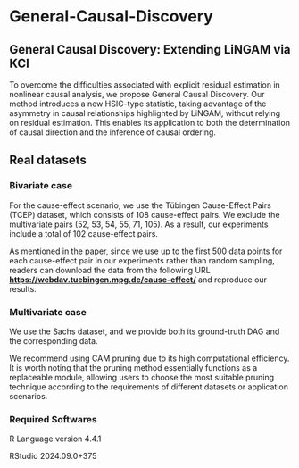 # General-Causal-Discovery

## General Causal Discovery: Extending LiNGAM via KCI
To overcome the difficulties associated with explicit residual estimation in nonlinear causal analysis, we propose General Causal Discovery. Our method introduces a new HSIC-type statistic, taking advantage of the asymmetry in causal relationships highlighted by LiNGAM, without relying on residual estimation. This enables its application to both the determination of causal direction and the inference of causal ordering.

## Real datasets

### Bivariate case

For the cause-effect scenario, we use the Tübingen Cause-Effect Pairs (TCEP) dataset, which consists of 108 cause-effect pairs. We exclude the multivariate pairs (52, 53, 54, 55, 71, 105). As a result, our experiments include a total of 102 cause-effect pairs.

As mentioned in the paper, since we use up to the first 500 data points for each cause-effect pair in our experiments rather than random sampling, readers can download the data from the following URL **https://webdav.tuebingen.mpg.de/cause-effect/** and reproduce our results.

### Multivariate case

We use the Sachs dataset, and we provide both its ground-truth DAG and the corresponding data.

We recommend using CAM pruning due to its high computational efficiency. It is worth noting that the pruning method essentially functions as a replaceable module, allowing users to choose the most suitable pruning technique according to the requirements of different datasets or application scenarios.

### Required Softwares

R Language version 4.4.1

RStudio 2024.09.0+375
